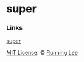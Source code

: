 # super


### Links


[super](https://developer.mozilla.org/zh-CN/docs/Web/JavaScript/Reference/Operators/super)


[MIT License](https://opensource.org/licenses/mit-license.html). ©  [Running Lee](mailto:lihui870920@gmail.com)